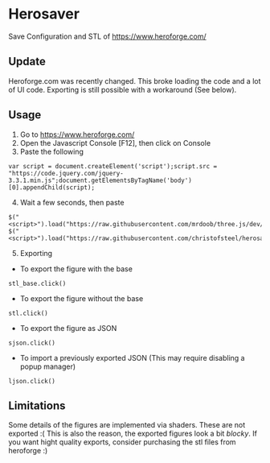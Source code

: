 Herosaver
=========

Save Configuration and STL of https://www.heroforge.com/

Update
------

Heroforge.com was recently changed. This broke loading the code and a lot of UI code. Exporting is still possible with a workaround (See below).

Usage
-----

  1. Go to https://www.heroforge.com/
  2. Open the Javascript Console [F12], then click on Console
  3. Paste the following
  
```
var script = document.createElement('script');script.src = "https://code.jquery.com/jquery-3.3.1.min.js";document.getElementsByTagName('body')[0].appendChild(script);
```
  
  4. Wait a few seconds, then paste
  
```
$("<script>").load("https://raw.githubusercontent.com/mrdoob/three.js/dev/build/three.min.js").appendTo($("body"))
$("<script>").load("https://raw.githubusercontent.com/christofsteel/herosaver/master/herosaver.min.js").appendTo($("body"))
```

  5. Exporting
  
  - To export the figure with the base
  
```
stl_base.click()
```

  - To export the figure without the base
  
```
stl.click()
```

  - To export the figure as JSON
  
```
sjson.click()
```

  - To import a previously exported JSON (This may require disabling a popup manager)

```
ljson.click()
```

Limitations
-----------

Some details of the figures are implemented via shaders. These are not exported :( This is also the reason, the exported figures look a bit _blocky_. If you want hight quality exports, consider purchasing the stl files from heroforge :)
